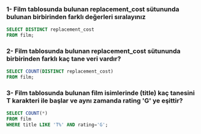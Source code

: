 ### 1- Film tablosunda bulunan replacement_cost sütununda bulunan birbirinden farklı değerleri sıralayınız

```sql
SELECT DISTINCT replacement_cost
FROM film;
```

### 2- Film tablosunda bulunan replacement_cost sütununda birbirinden farklı kaç tane veri vardır?

```sql
SELECT COUNT(DISTINCT replacement_cost)
FROM film;
```

### 3- Film tablosunda bulunan film isimlerinde (title) kaç tanesini T karakteri ile başlar ve aynı zamanda rating 'G' ye eşittir?

```sql
SELECT COUNT(*)
FROM film
WHERE title LIKE 'T%' AND rating='G';
```
